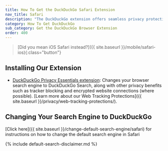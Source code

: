 ```yaml
---
title: How To Get the DuckDuckGo Safari Extension
nav_title: Safari
description: "The DuckDuckGo extension offers seamless privacy protection for your browser: tracker blocking, cookie protection, private search, email protection, and more."
category: How To Get DuckDuckGo
sub_category: Get the DuckDuckGo Browser Extension
order: 400
---
```


> [Did you mean iOS Safari instead?]({{ site.baseurl }}/mobile/safari-ios){:class="button"}

## Installing Our Extension

-   [DuckDuckGo Privacy Essentials extension](https://apps.apple.com/us/app/duckduckgo-privacy-for-safari/id1482920575): Changes your browser search engine to DuckDuckGo Search, along with other privacy benefits such as tracker blocking and encrypted website connections (where possible). [Learn more about our Web Tracking Protections]({{ site.baseurl }}/privacy/web-tracking-protections/).

## Changing Your Search Engine to DuckDuckGo

[Click here]({{ site.baseurl }}/change-default-search-engine/safari) for instructions on how to change the default search engine in Safari

{% include default-search-disclaimer.md %}
